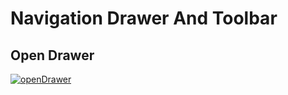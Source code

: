 

Navigation Drawer And Toolbar
=========

## Open Drawer

[![openDrawer](https://drive.google.com/open?id=0B1GSayOyKQZYNEdJeXBldGlnWHM)](#features)
